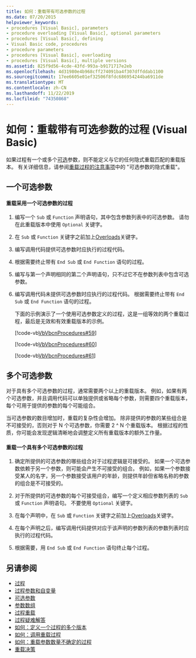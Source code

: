 ```yaml
---
title: 如何：重载带有可选参数的过程
ms.date: 07/20/2015
helpviewer_keywords:
- procedures [Visual Basic], parameters
- procedure overloading [Visual Basic], optional parameters
- procedures [Visual Basic], defining
- Visual Basic code, procedures
- procedure parameters
- procedures [Visual Basic], overloading
- procedures [Visual Basic], multiple versions
ms.assetid: 825f9d56-4cde-43fd-993a-b9171717e2eb
ms.openlocfilehash: 4d31980e4b968cff274091ba4f307dffddab1100
ms.sourcegitcommit: 17ee6605e01ef32506f8fdc686954244ba6911de
ms.translationtype: MT
ms.contentlocale: zh-CN
ms.lasthandoff: 11/22/2019
ms.locfileid: "74350868"
---
```

# <a name="how-to-overload-a-procedure-that-takes-optional-parameters-visual-basic"></a>如何：重载带有可选参数的过程 (Visual Basic)
如果过程有一个或多个[可选](../../../../visual-basic/language-reference/modifiers/optional.md)参数，则不能定义与它的任何隐式重载匹配的重载版本。 有关详细信息，请参阅[重载过程的注意事项](./considerations-in-overloading-procedures.md)中的 "可选参数的隐式重载"。  
  
## <a name="one-optional-parameter"></a>一个可选参数  
  
#### <a name="to-overload-a-procedure-that-takes-one-optional-parameter"></a>重载采用一个可选参数的过程  
  
1. 编写一个 `Sub` 或 `Function` 声明语句，其中包含参数列表中的可选参数。 请勿在此重载版本中使用 `Optional` 关键字。  
  
2. 在 `Sub` 或 `Function` 关键字之前加上[Overloads](../../../../visual-basic/language-reference/modifiers/overloads.md)关键字。  
  
3. 编写调用代码提供可选参数时应执行的过程代码。  
  
4. 根据需要终止带有 `End Sub` 或 `End Function` 语句的过程。  
  
5. 编写与第一个声明相同的第二个声明语句，只不过它不在参数列表中包含可选参数。  
  
6. 编写调用代码未提供可选参数时应执行的过程代码。 根据需要终止带有 `End Sub` 或 `End Function` 语句的过程。  
  
     下面的示例演示了一个使用可选参数定义的过程，这是一组等效的两个重载过程，最后是无效和有效重载版本的示例。  
  
     [!code-vb[VbVbcnProcedures#59](~/samples/snippets/visualbasic/VS_Snippets_VBCSharp/VbVbcnProcedures/VB/Class1.vb#59)]  
  
     [!code-vb[VbVbcnProcedures#60](~/samples/snippets/visualbasic/VS_Snippets_VBCSharp/VbVbcnProcedures/VB/Class1.vb#60)]  
  
     [!code-vb[VbVbcnProcedures#61](~/samples/snippets/visualbasic/VS_Snippets_VBCSharp/VbVbcnProcedures/VB/Class1.vb#61)]  
  
## <a name="multiple-optional-parameters"></a>多个可选参数  
 对于具有多个可选参数的过程，通常需要两个以上的重载版本。 例如，如果有两个可选参数，并且调用代码可以单独提供或省略每个参数，则需要四个重载版本，每个可用于提供的参数的每个可能组合。  
  
 当可选参数的数目增加时，重载的复杂性会增加。 除非提供的参数的某些组合是不可接受的，否则对于 N 个可选参数，你需要 2 ^ N 个重载版本。 根据过程的性质，你可能会发现逻辑清晰地会调整定义所有重载版本的额外工作量。  
  
#### <a name="to-overload-a-procedure-that-takes-more-than-one-optional-parameter"></a>重载一个具有多个可选参数的过程  
  
1. 确定所提供的可选参数的哪些组合对于过程逻辑是可接受的。 如果一个可选参数依赖于另一个参数，则可能会产生不可接受的组合。 例如，如果一个参数接受某人的名字，另一个参数接受该用户的年龄，则提供年龄但省略名称的参数的组合是不可接受的。  
  
2. 对于所提供的可选参数的每个可接受组合，编写一个定义相应参数列表的 `Sub` 或 `Function` 声明语句。 不要使用 `Optional` 关键字。  
  
3. 在每个声明中，在 `Sub` 或 `Function` 关键字之前加上[Overloads](../../../../visual-basic/language-reference/modifiers/overloads.md)关键字。  
  
4. 在每个声明之后，编写调用代码提供对应于该声明的参数列表的参数列表时应执行的过程代码。  
  
5. 根据需要，用 `End Sub` 或 `End Function` 语句终止每个过程。  
  
## <a name="see-also"></a>另请参阅

- [过程](./index.md)
- [过程参数和自变量](./procedure-parameters-and-arguments.md)
- [可选参数](./optional-parameters.md)
- [参数数组](./parameter-arrays.md)
- [过程重载](./procedure-overloading.md)
- [过程疑难解答](./troubleshooting-procedures.md)
- [如何：定义一个过程的多个版本](./how-to-define-multiple-versions-of-a-procedure.md)
- [如何：调用重载过程](./how-to-call-an-overloaded-procedure.md)
- [如何：重载参数数量不确定的过程](./how-to-overload-a-procedure-that-takes-an-indefinite-number-of-parameters.md)
- [重载决策](./overload-resolution.md)

